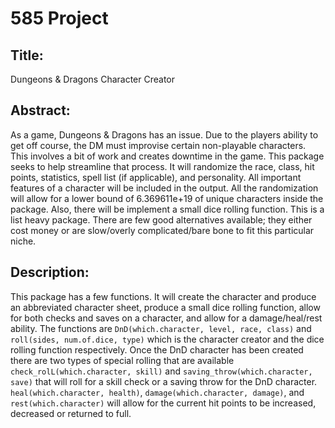 # 585 Project

## Title: 

Dungeons & Dragons Character Creator 

## Abstract: 

As a game, Dungeons & Dragons has an issue. Due to the players ability to get off course, the DM must improvise certain non-playable characters. This involves a bit of work and creates downtime in the game. This package seeks to help streamline that process. It will randomize the race, class, hit points, statistics, spell list (if applicable), and personality. All important features of a character will be included in the output. All the randomization will allow for a lower bound of 6.369611e+19 of unique characters inside the package. Also, there will be implement a small dice rolling function. This is a list heavy package. There are few good alternatives available; they either cost money or are slow/overly complicated/bare bone to fit this particular niche. 

## Description:

This package has a few functions. It will create the character and produce an abbreviated character sheet, produce a small dice rolling function, allow for both checks and saves on a character, and allow for a damage/heal/rest ability. The  functions are ```DnD(which.character, level, race, class)``` and ```roll(sides, num.of.dice, type)``` which is the character creator and the dice rolling function respectively. Once the DnD character has been created there are two types of special rolling that are available ```check_rolL(which.character, skill)``` and ```saving_throw(which.character, save)``` that will roll for a skill check or a saving throw for the DnD character. ```heal(which.character, health)```, ```damage(which.character, damage)```, and ```rest(which.character)``` will allow for the current hit points to be increased, decreased or returned to full. 
